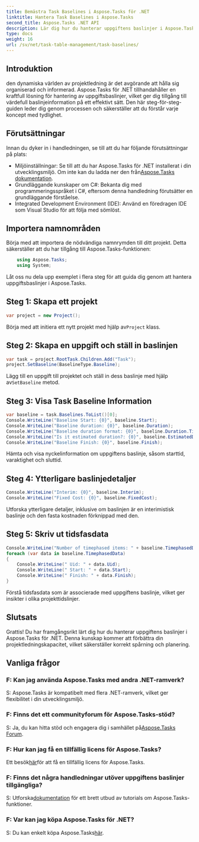 ```yaml
---
title: Bemästra Task Baselines i Aspose.Tasks för .NET
linktitle: Hantera Task Baselines i Aspose.Tasks
second_title: Aspose.Tasks .NET API
description: Lär dig hur du hanterar uppgiftens baslinjer i Aspose.Tasks för .NET med denna omfattande handledning. Förbättra dina projektledningsfärdigheter idag!
type: docs
weight: 16
url: /sv/net/task-table-management/task-baselines/
---
```

## Introduktion
den dynamiska världen av projektledning är det avgörande att hålla sig organiserad och informerad. Aspose.Tasks för .NET tillhandahåller en kraftfull lösning för hantering av uppgiftsbaslinjer, vilket ger dig tillgång till värdefull baslinjeinformation på ett effektivt sätt. Den här steg-för-steg-guiden leder dig genom processen och säkerställer att du förstår varje koncept med tydlighet.
## Förutsättningar
Innan du dyker in i handledningen, se till att du har följande förutsättningar på plats:
-  Miljöinställningar: Se till att du har Aspose.Tasks för .NET installerat i din utvecklingsmiljö. Om inte kan du ladda ner den från[Aspose.Tasks dokumentation](https://reference.aspose.com/tasks/net/).
- Grundläggande kunskaper om C#: Bekanta dig med programmeringsspråket i C#, eftersom denna handledning förutsätter en grundläggande förståelse.
- Integrated Development Environment (IDE): Använd en föredragen IDE som Visual Studio för att följa med sömlöst.
## Importera namnområden
Börja med att importera de nödvändiga namnrymden till ditt projekt. Detta säkerställer att du har tillgång till Aspose.Tasks-funktionen:
```csharp
    using Aspose.Tasks;
    using System;
```
Låt oss nu dela upp exemplet i flera steg för att guida dig genom att hantera uppgiftsbaslinjer i Aspose.Tasks.
## Steg 1: Skapa ett projekt
```csharp
var project = new Project();
```
 Börja med att initiera ett nytt projekt med hjälp av`Project` klass.
## Steg 2: Skapa en uppgift och ställ in baslinjen
```csharp
var task = project.RootTask.Children.Add("Task");
project.SetBaseline(BaselineType.Baseline);
```
 Lägg till en uppgift till projektet och ställ in dess baslinje med hjälp av`SetBaseline` metod.
## Steg 3: Visa Task Baseline Information
```csharp
var baseline = task.Baselines.ToList()[0];
Console.WriteLine("Baseline Start: {0}", baseline.Start);
Console.WriteLine("Baseline duration: {0}", baseline.Duration);
Console.WriteLine("Baseline duration format: {0}", baseline.Duration.TimeUnit);
Console.WriteLine("Is it estimated duration?: {0}", baseline.EstimatedDuration);
Console.WriteLine("Baseline Finish: {0}", baseline.Finish);
```
Hämta och visa nyckelinformation om uppgiftens baslinje, såsom starttid, varaktighet och sluttid.
## Steg 4: Ytterligare baslinjedetaljer
```csharp
Console.WriteLine("Interim: {0}", baseline.Interim);
Console.WriteLine("Fixed Cost: {0}", baseline.FixedCost);
```
Utforska ytterligare detaljer, inklusive om baslinjen är en interimistisk baslinje och den fasta kostnaden förknippad med den.
## Steg 5: Skriv ut tidsfasdata
```csharp
Console.WriteLine("Number of timephased items: " + baseline.TimephasedData.Count);
foreach (var data in baseline.TimephasedData)
{
    Console.WriteLine(" Uid: " + data.Uid);
    Console.WriteLine(" Start: " + data.Start);
    Console.WriteLine(" Finish: " + data.Finish);
}
```
Förstå tidsfasdata som är associerade med uppgiftens baslinje, vilket ger insikter i olika projekttidslinjer.
## Slutsats
Grattis! Du har framgångsrikt lärt dig hur du hanterar uppgiftens baslinjer i Aspose.Tasks för .NET. Denna kunskap kommer att förbättra din projektledningskapacitet, vilket säkerställer korrekt spårning och planering.
## Vanliga frågor
### F: Kan jag använda Aspose.Tasks med andra .NET-ramverk?
S: Aspose.Tasks är kompatibelt med flera .NET-ramverk, vilket ger flexibilitet i din utvecklingsmiljö.
### F: Finns det ett communityforum för Aspose.Tasks-stöd?
 S: Ja, du kan hitta stöd och engagera dig i samhället på[Aspose.Tasks Forum](https://forum.aspose.com/c/tasks/15).
### F: Hur kan jag få en tillfällig licens för Aspose.Tasks?
 Ett besök[här](https://purchase.aspose.com/temporary-license/)för att få en tillfällig licens för Aspose.Tasks.
### F: Finns det några handledningar utöver uppgiftens baslinjer tillgängliga?
 S: Utforska[dokumentation](https://reference.aspose.com/tasks/net/) för ett brett utbud av tutorials om Aspose.Tasks-funktioner.
### F: Var kan jag köpa Aspose.Tasks för .NET?
 S: Du kan enkelt köpa Aspose.Tasks[här](https://purchase.aspose.com/buy).